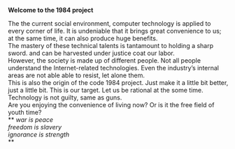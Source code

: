 **Welcome to the 1984 project**
    
The the current social environment, computer technology is applied to every corner of life. It is undeniable that it brings great convenience to us; at the same time, it can also produce huge benefits.    
The mastery of these technical talents is tantamount to holding a sharp sword. and can be harvested under justice coat our labor.    
However, the society is made up of different people. Not all people understand the Internet-related technologies. Even the industry’s internal areas are not able able to resist, let alone them.    
This is also the origin of the code 1984 project. Just make it a little bit better, just a little bit. This is our target. Let us be rational at the some time.    
Technology is not guilty, same as guns.    
Are you enjoying the convenience of living now? Or is it the free field of youth time?    
**
*war is peace*    
*freedom is slavery*    
*ignorance is strength*    
**